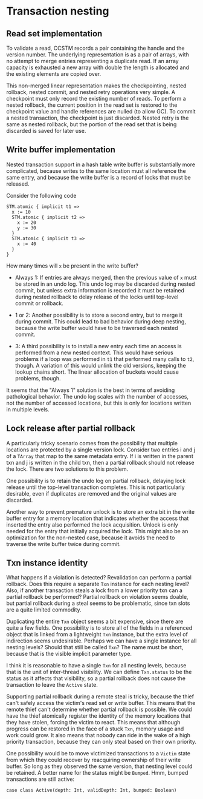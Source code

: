 # Transaction nesting

## Read set implementation

To validate a read, CCSTM records a pair containing the handle and
the version number.  The underlying representation is as a pair of
arrays, with no attempt to merge entries representing a duplicate read.
If an array capacity is exhausted a new array with double the length is
allocated and the existing elements are copied over.

This non-merged linear representation makes the checkpointing, nested
rollback, nested commit, and nested retry operations very simple.
A checkpoint must only record the existing number of reads.  To perform
a nested rollback, the current position in the read set is restored to
the checkpoint value and handle references are nulled (to allow GC).
To commit a nested transaction, the checkpoint is just discarded.
Nested retry is the same as nested rollback, but the portion of the read
set that is being discarded is saved for later use.

## Write buffer implementation

Nested transaction support in a hash table write buffer is substantially
more complicated, because writes to the same location must all reference
the same entry, and because the write buffer is a record of locks that
must be released.

Consider the following code

    STM.atomic { implicit t1 =>
      x := 10
      STM.atomic { implicit t2 =>
        x := 20
        y := 30
      }
      STM.atomic { implicit t3 =>
        x := 40
      }
    }

How many times will `x` be present in the write buffer?

* Always 1: If entries are always merged, then the previous value of
  `x` must be stored in an undo log.  This undo log may be discarded
  during nested commit, but unless extra information is recorded it must
  be retained during nested rollback to delay release of the locks until
  top-level commit or rollback.

* 1 or 2: Another possibility is to store a second entry, but to merge it
  during commit.  This could lead to bad behavior during deep nesting,
  because the write buffer would have to be traversed each nested commit.

* 3: A third possibility is to install a new entry each time an access
  is performed from a new nested context.  This would have serious
  problems if a loop was performed in `t1` that performed many calls to
  `t2`, though.  A variation of this would unlink the old versions,
  keeping the lookup chains short.  The linear allocation of buckets
  would cause problems, though.

It seems that the "Always 1" solution is the best in terms of avoiding
pathological behavior.  The undo log scales with the number of accesses,
not the number of accessed locations, but this is only for locations
written in multiple levels.

## Lock release after partial rollback

A particularly tricky scenario comes from the possibility that multiple
locations are protected by a single version lock.  Consider two entries
i and j of a `TArray` that map to the same metadata entry.  If i is
written in the parent txn and j is written in the child txn, then a
partial rollback should not release the lock.  There are two solutions to this
problem.

One possibility is to retain the undo log on partial rollback, delaying lock
release until the top-level transaction completes.  This is not particularly
desirable, even if duplicates are removed and the original values are
discarded.

Another way to prevent premature unlock is to store an extra bit in
the write buffer entry for a memory location that indicates whether
the access that inserted the entry also performed the lock acquisition.
Unlock is only needed for the entry that initially acquired the lock.
This might also be an optimization for the non-nested case, because it
avoids the need to traverse the write buffer twice during commit.

## Txn instance identity

What happens if a violation is detected?  Revalidation can perform a
partial rollback.  Does this require a separate `Txn` instance for each
nesting level?  Also, if another transaction steals a lock from a lower
priority txn can a partial rollback be performed?  Partial rollback on
violation seems doable, but partial rollback during a steal seems to be
problematic, since txn slots are a quite limited commodity.

Duplicating the entire `Txn` object seems a bit expensive, since there
are quite a few fields.  One possibility is to store all of the fields
in a referenced object that is linked from a lightweight `Txn` instance,
but the extra level of indirection seems undesirable.  Perhaps we can have
a single instance for all nesting levels?  Should that still be called
`Txn`?  The name must be short, because that is the visible implicit
parameter type.

I think it is reasonable to have a single `Txn` for all nesting levels,
because that is the unit of inter-thread visibility.  We can define
`Txn.status` to be the status as it affects that visibility, so a partial
rollback does not cause the transaction to leave the `Active` state.

Supporting partial rollback during a remote steal is tricky, because
the thief can't safely access the victim's read set or write buffer.
This means that the remote thief can't determine whether partial rollback
is possible.  We could have the thief atomically register the identity of
the memory locations that they have stolen, forcing the victim to react.
This means that although progress can be restored in the face of a stuck
`Txn`, memory usage and work could grow.  It also means that nobody can
ride in the wake of a high priority transaction, because they can only
steal based on their own priority.

One possibility would be to move victimized transactions to a `Victim` state
from which they could recover by reacquiring ownership of their write buffer.
So long as they observed the same version, that nesting level could be
retained.  A better name for the status might be `Bumped`.  Hmm, bumped
transactions are still active:

    case class Active(depth: Int, validDepth: Int, bumped: Boolean)
